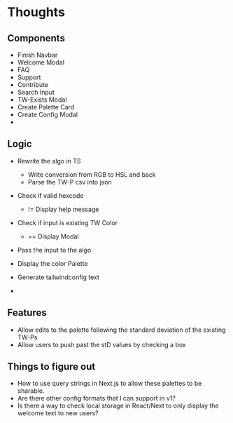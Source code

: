 # Thoughts


## Components
- Finish Navbar
- Welcome Modal
- FAQ
- Support
- Contribute
- Search Input
- TW-Exists Modal
- Create Palette Card
- Create Config Modal
- 


## Logic
 - Rewrite the algo in TS
	- Write conversion from RGB to HSL and back
	- Parse the TW-P csv into json

- Check if valid hexcode
	- != Display help message
 - Check if input is existing TW Color
 	- == Display Modal
 - Pass the input to the algo
 - Display the color Palette
 - Generate tailwindconfig text
 - 


 ## Features
  - Allow edits to the palette following the standard deviation of the existing TW-Ps
  - Allow users to push past the stD values by checking a box
  

## Things to figure out
 - How to use query strings in Next.js to allow these palettes to be sharable. 
 - Are there other config formats that I can support in v1?
 - Is there a way to check local storage in React/Next to only display the welcome text to new users?
